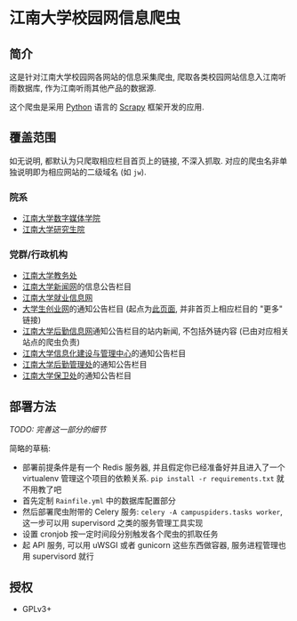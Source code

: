 # 江南大学校园网信息爬虫

## 简介

这是针对江南大学校园网各网站的信息采集爬虫, 爬取各类校园网站信息入江南听雨数据库, 作为江南听雨其他产品的数据源.

这个爬虫是采用 [Python][py] 语言的 [Scrapy][scrapy] 框架开发的应用.

[py]: http://python.org/
[scrapy]: http://scrapy.org/


## 覆盖范围

如无说明, 都默认为只爬取相应栏目首页上的链接, 不深入抓取. 对应的爬虫名非单独说明即为相应网站的二级域名 (如 `jw`).


### 院系

* [江南大学数字媒体学院](http://dm.jiangnan.edu.cn/cn/)
* [江南大学研究生院](http://gs.jiangnan.edu.cn/)

### 党群/行政机构

* [江南大学教务处](http://jw.jiangnan.edu.cn/)
* [江南大学新闻网](http://xinwen.jiangnan.edu.cn/)的信息公告栏目
* [江南大学就业信息网](http://scc.jiangnan.edu.cn/)
* [大学生创业网](http://jdcy.jiangnan.edu.cn/)的通知公告栏目 (起点为[此页面][jdcy-startpoint], 并非首页上相应栏目的 "更多" 链接)
* [江南大学后勤信息网](http://hq.jiangnan.edu.cn/)通知公告栏目的站内新闻, 不包括外链内容 (已由对应相关站点的爬虫负责)
* [江南大学信息化建设与管理中心](http://nic.jiangnan.edu.cn/)的通知公告栏目
* [江南大学后勤管理处](http://hqc.jiangnan.edu.cn/)的通知公告栏目
* [江南大学保卫处](http://bwch.jiangnan.edu.cn/)的通知公告栏目

[jdcy-startpoint]: http://jdcy.jiangnan.edu.cn/newsclass_%E9%80%9A%E7%9F%A5%E5%85%AC%E5%91%8A_%E9%80%9A%E7%9F%A5%E5%85%AC%E5%91%8A.html


## 部署方法

*TODO: 完善这一部分的细节*

简略的草稿:

* 部署前提条件是有一个 Redis 服务器, 并且假定你已经准备好并且进入了一个 virtualenv 管理这个项目的依赖关系. `pip install -r requirements.txt` 就不用教了吧
* 首先定制 `Rainfile.yml` 中的数据库配置部分
* 然后部署爬虫附带的 Celery 服务: `celery -A campuspiders.tasks worker`, 这一步可以用 supervisord 之类的服务管理工具实现
* 设置 cronjob 按一定时间段分别触发各个爬虫的抓取任务
* 起 API 服务, 可以用 uWSGI 或者 gunicorn 这些东西做容器, 服务进程管理也用 supervisord 就行


## 授权

* GPLv3+


<!-- vim:set ai et ts=4 sw=4 sts=4 fenc=utf-8: -->
